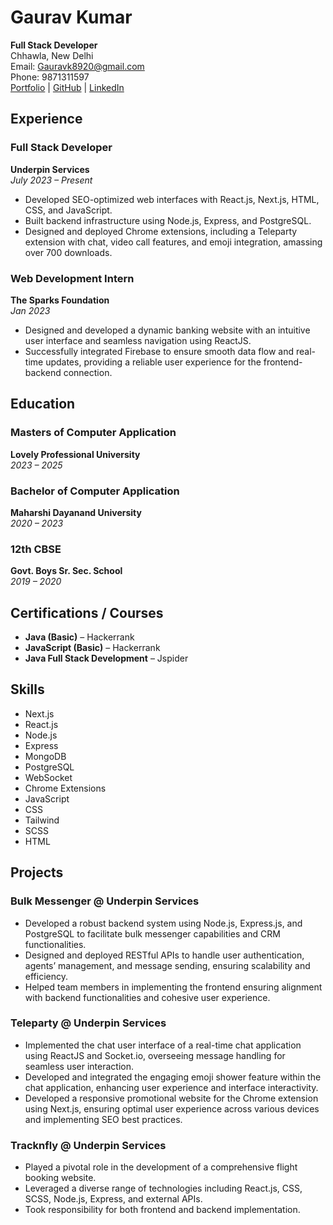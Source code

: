 # Gaurav Kumar

**Full Stack Developer**  
Chhawla, New Delhi  
Email: [Gauravk8920@gmail.com](mailto:Gauravk8920@gmail.com)  
Phone: 9871311597  
[Portfolio](https://gauravkumar.vercel.app) | [GitHub](https://github.com/trippygaurav) | [LinkedIn](https://linkedin.com/in/gauravk9870)

## Experience

### Full Stack Developer
**Underpin Services**  
*July 2023 – Present*

- Developed SEO-optimized web interfaces with React.js, Next.js, HTML, CSS, and JavaScript.
- Built backend infrastructure using Node.js, Express, and PostgreSQL.
- Designed and deployed Chrome extensions, including a Teleparty extension with chat, video call features, and emoji integration, amassing over 700 downloads.

### Web Development Intern
**The Sparks Foundation**  
*Jan 2023*

- Designed and developed a dynamic banking website with an intuitive user interface and seamless navigation using ReactJS.
- Successfully integrated Firebase to ensure smooth data flow and real-time updates, providing a reliable user experience for the frontend-backend connection.

## Education

### Masters of Computer Application
**Lovely Professional University**  
*2023 – 2025*

### Bachelor of Computer Application
**Maharshi Dayanand University**  
*2020 – 2023*

### 12th CBSE
**Govt. Boys Sr. Sec. School**  
*2019 – 2020*

## Certifications / Courses

- **Java (Basic)** – Hackerrank
- **JavaScript (Basic)** – Hackerrank
- **Java Full Stack Development** – Jspider

## Skills

- Next.js
- React.js
- Node.js
- Express
- MongoDB
- PostgreSQL
- WebSocket
- Chrome Extensions
- JavaScript
- CSS
- Tailwind
- SCSS
- HTML

## Projects

### Bulk Messenger @ Underpin Services

- Developed a robust backend system using Node.js, Express.js, and PostgreSQL to facilitate bulk messenger capabilities and CRM functionalities.
- Designed and deployed RESTful APIs to handle user authentication, agents’ management, and message sending, ensuring scalability and efficiency.
- Helped team members in implementing the frontend ensuring alignment with backend functionalities and cohesive user experience.

### Teleparty @ Underpin Services

- Implemented the chat user interface of a real-time chat application using ReactJS and Socket.io, overseeing message handling for seamless user interaction.
- Developed and integrated the engaging emoji shower feature within the chat application, enhancing user experience and interface interactivity.
- Developed a responsive promotional website for the Chrome extension using Next.js, ensuring optimal user experience across various devices and implementing SEO best practices.

### Tracknfly @ Underpin Services

- Played a pivotal role in the development of a comprehensive flight booking website.
- Leveraged a diverse range of technologies including React.js, CSS, SCSS, Node.js, Express, and external APIs.
- Took responsibility for both frontend and backend implementation.
